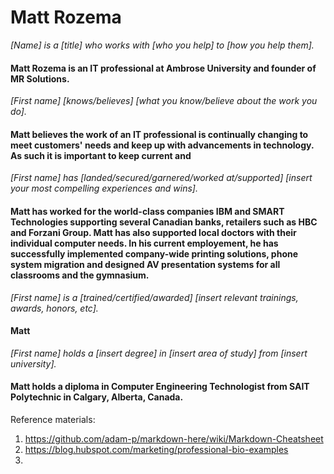 # Matt Rozema

*[Name] is a [title] who works with [who you help] to [how you help them].*
#### Matt Rozema is an IT professional at Ambrose University and founder of MR Solutions. 

*[First name] [knows/believes] [what you know/believe about the work you do].*
#### Matt believes the work of an IT professional is continually changing to meet customers' needs and keep up with advancements in technology. As such it is important to keep current and 

*[First name] has [landed/secured/garnered/worked at/supported] [insert your most compelling experiences and wins].*
#### Matt has worked for the world-class companies IBM and SMART Technologies supporting several Canadian banks, retailers such as HBC and Forzani Group. Matt has also supported local doctors with their individual computer needs. In his current employement, he has successfully implemented company-wide printing solutions, phone system migration and designed AV presentation systems for all classrooms and the gymnasium. 

*[First name] is a [trained/certified/awarded] [insert relevant trainings, awards, honors, etc].*
#### Matt

*[First name] holds a [insert degree] in [insert area of study] from [insert university].*
#### Matt holds a diploma in Computer Engineering Technologist from SAIT Polytechnic in Calgary, Alberta, Canada.



Reference materials:
1. https://github.com/adam-p/markdown-here/wiki/Markdown-Cheatsheet
2. https://blog.hubspot.com/marketing/professional-bio-examples
3.

